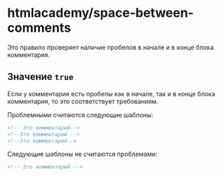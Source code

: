 # htmlacademy/space-between-comments

Это правило проверяет наличие пробелов в начале и в конце блока комментария.

## Значение `true`
Если у комментария есть пробелы как в начале, так и в конце блока комментария, то это соответствует требованиям.

Проблемными считаются следующие шаблоны:
```html
<!-- Это комментарий-->
<!--Это комментарий -->
<!--Это комментарий-->
```

Следующие шаблоны не считаются проблемами:
```html
<!-- Это комментарий -->
```
